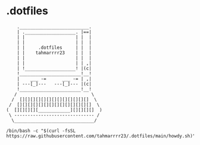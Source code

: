 # .dotfiles

        .__________________________.
        | .___________________. |==|
        | |                   | |  |
        | |                   | |  |
        | |     .dotfiles     | |  |
        | |    tahmarrrr23    | |  |
        | |                   | |  |
        | |                   | | ,|
        | !___________________! |(c|
        !_______________________!__!
        |    ___ -=      ___ -= | ,|
        | ---[_]---   ---[_]--- |(c|
        !_______________________!__!
       /                            \
      /  [][][][][][][][][][][][][]  \
     /  [][][][][][][][][][][][][][]  \
    (  [][][][][____________][][][][]  )
     \ ------------------------------ /
      \______________________________/

```shell
/bin/bash -c "$(curl -fsSL https://raw.githubusercontent.com/tahmarrrr23/.dotfiles/main/howdy.sh)"
```
